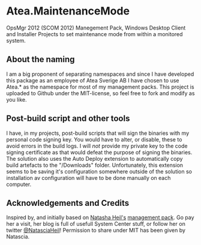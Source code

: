 # Atea.MaintenanceMode
OpsMgr 2012 (SCOM 2012) Manegement Pack, Windows Desktop Client and Installer Projects to set maintenance mode from within a monitored system.

## About the naming

I am a big proponent of separating namespaces and since I have developed this package as an employee of Atea Sverige AB I have chosen to use Atea.* as the namespace for most of my management packs.
This project is uploaded to Github under the MIT-license, so feel free to fork and modify as you like.

## Post-build script and other tools

I have, in my projects, post-build scripts that will sign the binaries with my personal code signing key.
You would have to alter, or disable, these to avoid errors in the build logs. I will *not* provide my private key to the code signing certificate as that would defeat the purpose of signing the binaries. 
The solution also uses the Auto Deploy extension to automatically copy build artefacts to the "/Downloads" folder. Unfortunately, this extension seems to be saving it's configuration somewhere outside of the solution so installation av configuration will have to be done manually on each computer.

## Acknowledgements and Credits

Inspired by, and initially based on [Natasha Heil's](https://systemcentertipps.wordpress.com/) [management pack](http://www.systemcentercentral.com/pack-catalog/sample-agent-maintenance-mode-2012-mp/).
Go pay her a visit, her blog is full of usefull System Center stuff, or follow her on twitter [@NatasciaHeil](https://twitter.com/NatasciaHeil)! Permission to share under MIT has been given by Natascia.
